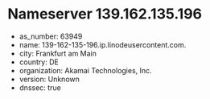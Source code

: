 # Nameserver 139.162.135.196

* as_number: 63949
* name: 139-162-135-196.ip.linodeusercontent.com.
* city: Frankfurt am Main
* country: DE
* organization: Akamai Technologies, Inc.
* version: Unknown
* dnssec: true
